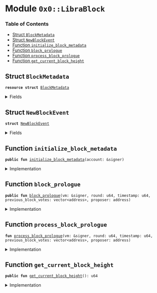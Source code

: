 
<a name="0x0_LibraBlock"></a>

# Module `0x0::LibraBlock`

### Table of Contents

-  [Struct `BlockMetadata`](#0x0_LibraBlock_BlockMetadata)
-  [Struct `NewBlockEvent`](#0x0_LibraBlock_NewBlockEvent)
-  [Function `initialize_block_metadata`](#0x0_LibraBlock_initialize_block_metadata)
-  [Function `block_prologue`](#0x0_LibraBlock_block_prologue)
-  [Function `process_block_prologue`](#0x0_LibraBlock_process_block_prologue)
-  [Function `get_current_block_height`](#0x0_LibraBlock_get_current_block_height)



<a name="0x0_LibraBlock_BlockMetadata"></a>

## Struct `BlockMetadata`



<pre><code><b>resource</b> <b>struct</b> <a href="#0x0_LibraBlock_BlockMetadata">BlockMetadata</a>
</code></pre>



<details>
<summary>Fields</summary>


<dl>
<dt>

<code>height: u64</code>
</dt>
<dd>

</dd>
<dt>

<code>new_block_events: <a href="Event.md#0x0_Event_EventHandle">Event::EventHandle</a>&lt;<a href="#0x0_LibraBlock_NewBlockEvent">LibraBlock::NewBlockEvent</a>&gt;</code>
</dt>
<dd>

</dd>
</dl>


</details>

<a name="0x0_LibraBlock_NewBlockEvent"></a>

## Struct `NewBlockEvent`



<pre><code><b>struct</b> <a href="#0x0_LibraBlock_NewBlockEvent">NewBlockEvent</a>
</code></pre>



<details>
<summary>Fields</summary>


<dl>
<dt>

<code>round: u64</code>
</dt>
<dd>

</dd>
<dt>

<code>proposer: address</code>
</dt>
<dd>

</dd>
<dt>

<code>previous_block_votes: vector&lt;address&gt;</code>
</dt>
<dd>

</dd>
<dt>

<code>time_microseconds: u64</code>
</dt>
<dd>

</dd>
</dl>


</details>

<a name="0x0_LibraBlock_initialize_block_metadata"></a>

## Function `initialize_block_metadata`



<pre><code><b>public</b> <b>fun</b> <a href="#0x0_LibraBlock_initialize_block_metadata">initialize_block_metadata</a>(account: &signer)
</code></pre>



<details>
<summary>Implementation</summary>


<pre><code><b>public</b> <b>fun</b> <a href="#0x0_LibraBlock_initialize_block_metadata">initialize_block_metadata</a>(account: &signer) {
  // Only callable by the <a href="Association.md#0x0_Association">Association</a> address
  Transaction::assert(<a href="Signer.md#0x0_Signer_address_of">Signer::address_of</a>(account) == <a href="CoreAddresses.md#0x0_CoreAddresses_ASSOCIATION_ROOT_ADDRESS">CoreAddresses::ASSOCIATION_ROOT_ADDRESS</a>(), 1);

  move_to&lt;<a href="#0x0_LibraBlock_BlockMetadata">BlockMetadata</a>&gt;(
      account,
      <a href="#0x0_LibraBlock_BlockMetadata">BlockMetadata</a> {
          height: 0,
          new_block_events: <a href="Event.md#0x0_Event_new_event_handle">Event::new_event_handle</a>&lt;<a href="#0x0_LibraBlock_NewBlockEvent">Self::NewBlockEvent</a>&gt;(account),
      }
  );
}
</code></pre>



</details>

<a name="0x0_LibraBlock_block_prologue"></a>

## Function `block_prologue`



<pre><code><b>public</b> <b>fun</b> <a href="#0x0_LibraBlock_block_prologue">block_prologue</a>(vm: &signer, round: u64, timestamp: u64, previous_block_votes: vector&lt;address&gt;, proposer: address)
</code></pre>



<details>
<summary>Implementation</summary>


<pre><code><b>public</b> <b>fun</b> <a href="#0x0_LibraBlock_block_prologue">block_prologue</a>(
    vm: &signer,
    round: u64,
    timestamp: u64,
    previous_block_votes: vector&lt;address&gt;,
    proposer: address
) <b>acquires</b> <a href="#0x0_LibraBlock_BlockMetadata">BlockMetadata</a> {
    // Can only be invoked by LibraVM privilege.
    Transaction::assert(<a href="Signer.md#0x0_Signer_address_of">Signer::address_of</a>(vm) == <a href="CoreAddresses.md#0x0_CoreAddresses_VM_RESERVED_ADDRESS">CoreAddresses::VM_RESERVED_ADDRESS</a>(), 33);

    <a href="#0x0_LibraBlock_process_block_prologue">process_block_prologue</a>(vm,  round, timestamp, previous_block_votes, proposer);

    // TODO(valerini): call regular reconfiguration here LibraSystem2::update_all_validator_info()
}
</code></pre>



</details>

<a name="0x0_LibraBlock_process_block_prologue"></a>

## Function `process_block_prologue`



<pre><code><b>fun</b> <a href="#0x0_LibraBlock_process_block_prologue">process_block_prologue</a>(vm: &signer, round: u64, timestamp: u64, previous_block_votes: vector&lt;address&gt;, proposer: address)
</code></pre>



<details>
<summary>Implementation</summary>


<pre><code><b>fun</b> <a href="#0x0_LibraBlock_process_block_prologue">process_block_prologue</a>(
    vm: &signer,
    round: u64,
    timestamp: u64,
    previous_block_votes: vector&lt;address&gt;,
    proposer: address
) <b>acquires</b> <a href="#0x0_LibraBlock_BlockMetadata">BlockMetadata</a> {
    <b>let</b> block_metadata_ref = borrow_global_mut&lt;<a href="#0x0_LibraBlock_BlockMetadata">BlockMetadata</a>&gt;(<a href="CoreAddresses.md#0x0_CoreAddresses_ASSOCIATION_ROOT_ADDRESS">CoreAddresses::ASSOCIATION_ROOT_ADDRESS</a>());

    // TODO: Figure out a story for errors in the system transactions.
    <b>if</b>(proposer != <a href="CoreAddresses.md#0x0_CoreAddresses_VM_RESERVED_ADDRESS">CoreAddresses::VM_RESERVED_ADDRESS</a>()) Transaction::assert(<a href="LibraSystem.md#0x0_LibraSystem_is_validator">LibraSystem::is_validator</a>(proposer), 5002);
    <a href="LibraTimestamp.md#0x0_LibraTimestamp_update_global_time">LibraTimestamp::update_global_time</a>(vm, proposer, timestamp);
    block_metadata_ref.height = block_metadata_ref.height + 1;
    <a href="Event.md#0x0_Event_emit_event">Event::emit_event</a>&lt;<a href="#0x0_LibraBlock_NewBlockEvent">NewBlockEvent</a>&gt;(
      &<b>mut</b> block_metadata_ref.new_block_events,
      <a href="#0x0_LibraBlock_NewBlockEvent">NewBlockEvent</a> {
        round: round,
        proposer: proposer,
        previous_block_votes: previous_block_votes,
        time_microseconds: timestamp,
      }
    );
}
</code></pre>



</details>

<a name="0x0_LibraBlock_get_current_block_height"></a>

## Function `get_current_block_height`



<pre><code><b>public</b> <b>fun</b> <a href="#0x0_LibraBlock_get_current_block_height">get_current_block_height</a>(): u64
</code></pre>



<details>
<summary>Implementation</summary>


<pre><code><b>public</b> <b>fun</b> <a href="#0x0_LibraBlock_get_current_block_height">get_current_block_height</a>(): u64 <b>acquires</b> <a href="#0x0_LibraBlock_BlockMetadata">BlockMetadata</a> {
  borrow_global&lt;<a href="#0x0_LibraBlock_BlockMetadata">BlockMetadata</a>&gt;(<a href="CoreAddresses.md#0x0_CoreAddresses_ASSOCIATION_ROOT_ADDRESS">CoreAddresses::ASSOCIATION_ROOT_ADDRESS</a>()).height
}
</code></pre>



</details>
